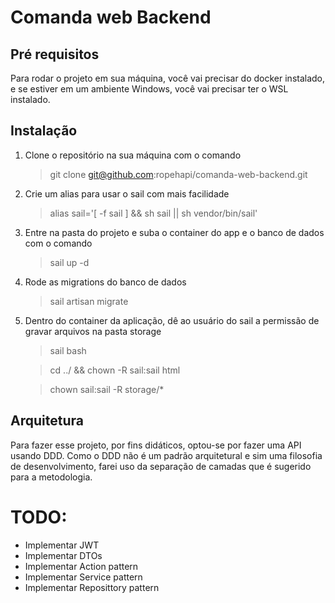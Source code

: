 # Comanda web Backend
## Pré requisitos
Para rodar o projeto em sua máquina, você vai precisar do docker instalado, e se estiver em um ambiente Windows, você vai precisar ter o WSL instalado.

## Instalação
1. Clone o repositório na sua máquina com o comando
    > git clone git@github.com:ropehapi/comanda-web-backend.git
2. Crie um alias para usar o sail com mais facilidade
    > alias sail='[ -f sail ] && sh sail || sh vendor/bin/sail'
3. Entre na pasta do projeto e suba o container do app e o banco de dados com o comando
    > sail up -d
4. Rode as migrations do banco de dados
    > sail artisan migrate
5. Dentro do container da aplicação, dê ao usuário do sail a permissão de gravar arquivos na pasta storage
    > sail bash

    > cd ../ && chown -R sail:sail html
    
    > chown sail:sail -R storage/*

## Arquitetura
Para fazer esse projeto, por fins didáticos, optou-se por fazer uma API usando DDD. Como o DDD não é um padrão arquitetural e sim uma filosofia de desenvolvimento, farei uso da separação de camadas que é sugerido para a metodologia.

# TODO:
- Implementar JWT
- Implementar DTOs
- Implementar Action pattern
- Implementar Service pattern
- Implementar Reposittory pattern
